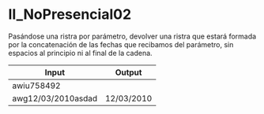 # II_NoPresencial02
Pasándose una ristra por parámetro, devolver una ristra que estará formada por la concatenación de las fechas que recibamos del parámetro, sin espacios al principio ni al final de la cadena.

Input | Output
----- | ------
awiu758492 |
awg12/03/2010asdad | 12/03/2010
